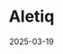---  
layout: startup_page  
title: "Aletiq"  
id: "aletiq.com"  
permalink: "/aletiqaletiq.com03192025/"  
website: "https://www.aletiq.com/"  
funding_round: ""  
funding_amount: "€6M"  
investors: "Point Nine, Entropy Industrial, Angel Invest, Carsten Thoma, Emmanuel Martin-Chave, Markus Ament, Stéphane Albernhe"  
about: "Aletiq develops product lifecycle management (PLM) software for manufacturing industrial companies, acting as a single source of truth for product data and integrating with existing enterprise tools. Focused on large SMEs and mid-market industrial companies, Aletiq offers an intuitive, easy-to-use SaaS solution that enables rapid deployment and quick return on investment."  
markets: "Manufacturing, SaaS, Consulting, Data Management, Information Technology, Software"  
hq: "Paris, France"  
founded_year: "2019"  
linkedin: "https://www.linkedin.com/company/aletiq"  
twitter: "https://twitter.com/aletiqplm"  
instagram: ""  
facebook: ""  
crunchbase: "https://www.crunchbase.com/organization/aletiq"  
pitchbook: "https://pitchbook.com/profiles/company/279599-68"  

date_display: "19-Mar-2025"  
date: "2025-03-19"

# SEO Optimization  
meta_title: "Aletiq -  Funding (€6M)"  
meta_description: "Aletiq, Aletiq develops product lifecycle management (PLM) software for manufacturing industrial companies, acting as a single source of truth for product dat..."  
meta_keywords: "Aletiq, Manufacturing, SaaS, Consulting, Data Management, Information Technology, Software,  funding"  
canonical_url: "https://startup.projectstartups.com/aletiqaletiq.com03192025/"  
---